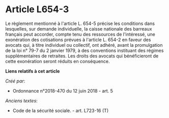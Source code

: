 # Article L654-3

Le règlement mentionné à l'article L. 654-5 précise les conditions dans lesquelles, sur demande individuelle, la caisse
nationale des barreaux français peut accorder, compte tenu des ressources de l'intéressé, une exonération des cotisations
prévues à l'article L. 654-2 en faveur des avocats qui, à titre individuel ou collectif, ont adhéré, avant la promulgation de
la loi n° 79-7 du 2 janvier 1979, à des conventions instituant des régimes supplémentaires de retraites. Les droits des
avocats qui bénéficieront de cette exonération seront réduits en conséquence.

**Liens relatifs à cet article**

_Créé par_:

  - Ordonnance n°2018-470 du 12 juin 2018 - art. 5

_Anciens textes_:

  - Code de la sécurité sociale. - art. L723-16 (T)
